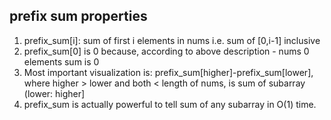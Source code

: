 ## prefix sum properties
1. prefix_sum[i]: sum of first i elements in nums i.e. sum of [0,i-1] inclusive
2. prefix_sum[0] is 0 because, according to above description - nums 0 elements sum is 0
3. Most important visualization is: prefix_sum[higher]-prefix_sum[lower], where higher > lower and both < length of nums, is sum of subarray (lower: higher]
4. prefix_sum is actually powerful to tell sum of any subarray in O(1) time.